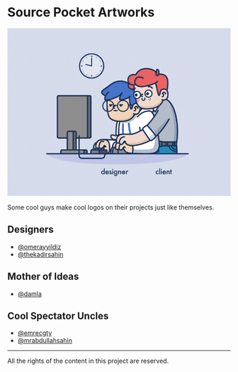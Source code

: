 # Source Pocket Artworks
![Gif for Header](assets/img/uwu.gif)

Some cool guys make cool logos on their projects just like themselves.

## Designers
- [@omerayyildiz](https://github.com/omerayyildiz)
- [@thekadirsahin](https://github.com/thekadirsahin)

## Mother of Ideas
- [@damla](https://github.com/damla)

## Cool Spectator Uncles
- [@emrecgty](https://github.com/emrecgty)
- [@mrabdullahsahin](https://github.com/mrabdullahsahin)

---
All the rights of the content in this project are reserved.